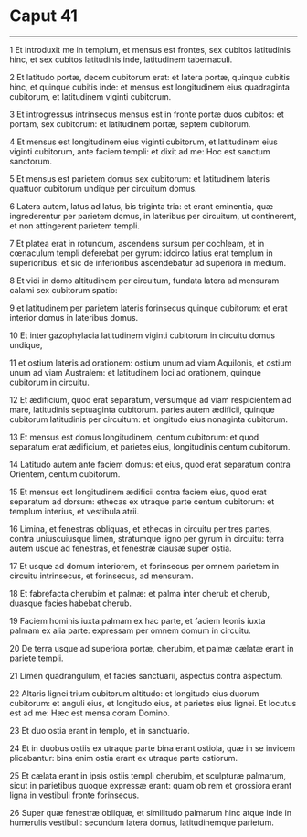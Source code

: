 # Caput 41

***

1 Et introduxit me in templum, et mensus est frontes, sex cubitos latitudinis hinc, et sex cubitos latitudinis inde, latitudinem tabernaculi.

2 Et latitudo portæ, decem cubitorum erat: et latera portæ, quinque cubitis hinc, et quinque cubitis inde: et mensus est longitudinem eius quadraginta cubitorum, et latitudinem viginti cubitorum.

3 Et introgressus intrinsecus mensus est in fronte portæ duos cubitos: et portam, sex cubitorum: et latitudinem portæ, septem cubitorum.

4 Et mensus est longitudinem eius viginti cubitorum, et latitudinem eius viginti cubitorum, ante faciem templi: et dixit ad me: Hoc est sanctum sanctorum.

5 Et mensus est parietem domus sex cubitorum: et latitudinem lateris quattuor cubitorum undique per circuitum domus.

6 Latera autem, latus ad latus, bis triginta tria: et erant eminentia, quæ ingrederentur per parietem domus, in lateribus per circuitum, ut continerent, et non attingerent parietem templi.

7 Et platea erat in rotundum, ascendens sursum per cochleam, et in cœnaculum templi deferebat per gyrum: idcirco latius erat templum in superioribus: et sic de inferioribus ascendebatur ad superiora in medium.

8 Et vidi in domo altitudinem per circuitum, fundata latera ad mensuram calami sex cubitorum spatio:

9 et latitudinem per parietem lateris forinsecus quinque cubitorum: et erat interior domus in lateribus domus.

10 Et inter gazophylacia latitudinem viginti cubitorum in circuitu domus undique,

11 et ostium lateris ad orationem: ostium unum ad viam Aquilonis, et ostium unum ad viam Australem: et latitudinem loci ad orationem, quinque cubitorum in circuitu.

12 Et ædificium, quod erat separatum, versumque ad viam respicientem ad mare, latitudinis septuaginta cubitorum. paries autem ædificii, quinque cubitorum latitudinis per circuitum: et longitudo eius nonaginta cubitorum.

13 Et mensus est domus longitudinem, centum cubitorum: et quod separatum erat ædificium, et parietes eius, longitudinis centum cubitorum.

14 Latitudo autem ante faciem domus: et eius, quod erat separatum contra Orientem, centum cubitorum.

15 Et mensus est longitudinem ædificii contra faciem eius, quod erat separatum ad dorsum: ethecas ex utraque parte centum cubitorum: et templum interius, et vestibula atrii.

16 Limina, et fenestras obliquas, et ethecas in circuitu per tres partes, contra uniuscuiusque limen, stratumque ligno per gyrum in circuitu: terra autem usque ad fenestras, et fenestræ clausæ super ostia.

17 Et usque ad domum interiorem, et forinsecus per omnem parietem in circuitu intrinsecus, et forinsecus, ad mensuram.

18 Et fabrefacta cherubim et palmæ: et palma inter cherub et cherub, duasque facies habebat cherub.

19 Faciem hominis iuxta palmam ex hac parte, et faciem leonis iuxta palmam ex alia parte: expressam per omnem domum in circuitu.

20 De terra usque ad superiora portæ, cherubim, et palmæ cælatæ erant in pariete templi.

21 Limen quadrangulum, et facies sanctuarii, aspectus contra aspectum.

22 Altaris lignei trium cubitorum altitudo: et longitudo eius duorum cubitorum: et anguli eius, et longitudo eius, et parietes eius lignei. Et locutus est ad me: Hæc est mensa coram Domino.

23 Et duo ostia erant in templo, et in sanctuario.

24 Et in duobus ostiis ex utraque parte bina erant ostiola, quæ in se invicem plicabantur: bina enim ostia erant ex utraque parte ostiorum.

25 Et cælata erant in ipsis ostiis templi cherubim, et sculpturæ palmarum, sicut in parietibus quoque expressæ erant: quam ob rem et grossiora erant ligna in vestibuli fronte forinsecus.

26 Super quæ fenestræ obliquæ, et similitudo palmarum hinc atque inde in humerulis vestibuli: secundum latera domus, latitudinemque parietum.

